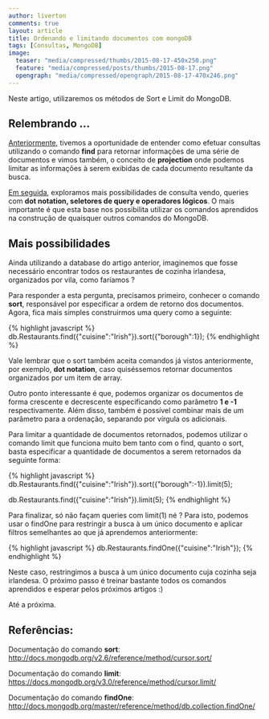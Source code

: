 ```yaml
---
author: liverton
comments: true
layout: article
title: Ordenando e limitando documentos com mongoDB
tags: [Consultas, MongoDB]
image:
  teaser: "media/compressed/thumbs/2015-08-17-450x250.png"
  feature: "media/compressed/posts/thumbs/2015-08-17.png"
  opengraph: "media/compressed/opengraph/2015-08-17-470x246.png"
---
```


Neste artigo, utilizaremos os métodos de Sort e Limit do MongoDB.

## **Relembrando** **…**

[Anteriormente][link-post-primeiro-artigo], tivemos a oportunidade de entender como efetuar consultas utilizando o comando **find** para retornar informações de uma série de documentos e vimos também, o conceito de **projection** onde podemos limitar as informações à serem exibidas de cada documento resultante da busca.

[Em seguida][link-post-segundo-artigo], exploramos mais possibilidades de consulta vendo, queries com **dot notation, seletores de query e operadores lógicos**. O mais importante é que esta base nos possibilita utilizar os comandos aprendidos na construção de quaisquer outros comandos do MongoDB.

## **Mais possibilidades**

Ainda utilizando a database do artigo anterior, imaginemos que fosse necessário encontrar todos os restaurantes de cozinha irlandesa, organizados por vila, como faríamos ?

Para responder a esta pergunta, precisamos primeiro, conhecer o comando **sort**, responsável por especificar a ordem de retorno dos documentos. Agora, fica mais simples construirmos uma query como a seguinte:

{% highlight javascript %}
db.Restaurants.find({"cuisine":"Irish"}).sort({"borough":1});
{% endhighlight %}

Vale lembrar que o sort também aceita comandos já vistos anteriormente, por exemplo, **dot notation**, caso quiséssemos retornar documentos organizados por um item de array.

Outro ponto interessante é que, podemos organizar os documentos de forma crescente e decrescente especificando como parâmetro **1 e -1** respectivamente. Além disso, também é possível combinar mais de um parâmetro para a ordenação, separando por vírgula os adicionais.

Para limitar a quantidade de documentos retornados, podemos utilizar o comando limit que funciona muito bem tanto com o find, quanto o sort, basta especificar a quantidade de documentos a serem retornados da seguinte forma:

{% highlight javascript %}
db.Restaurants.find({"cuisine":"Irish"}).sort({"borough":-1}).limit(5);

db.Restaurants.find({"cuisine":"Irish"}).limit(5);
{% endhighlight %}

Para finalizar, só não façam queries com limit(1) né ?  Para isto, podemos usar o findOne para restringir a busca à um único documento e aplicar filtros semelhantes ao que já aprendemos anteriormente:

{% highlight javascript %}
db.Restaurants.findOne({"cuisine":"Irish"});
{% endhighlight %}

Neste caso, restringimos a busca à um único documento cuja cozinha seja irlandesa.
O próximo passo é treinar bastante todos os comandos aprendidos e esperar pelos próximos artigos :)

Até a próxima.

## **Referências:**

Documentação do comando **sort**: http://docs.mongodb.org/v2.6/reference/method/cursor.sort/

Documentação do comando **limit**: https://docs.mongodb.org/v3.0/reference/method/cursor.limit/

Documentação do comando **findOne**: http://docs.mongodb.org/master/reference/method/db.collection.findOne/

[link-post-primeiro-artigo]:/mongodb/primeiras-consultas-com-mongodb/
[link-post-segundo-artigo]:/mongodb/seletores-query-operadores-logicos-mongodb/
